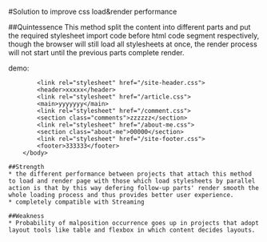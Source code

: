 #Solution to improve css load&render performance

##Quintessence
This method split the content into different parts and put the required stylesheet import code before html code segment respectively, though the browser will still load all stylesheets at once, the render process will not start until the previous parts complete render.

demo:
```	<body>
		<link rel="stylesheet" href="/site-header.css">
		<header>xxxxx</header>
		<link rel="stylesheet" href="/article.css">
		<main>yyyyyyy</main>
		<link rel="stylesheet" href="/comment.css">
		<section class="comments">zzzzzz</section>
		<link rel="stylesheet" href="/about-me.css">
		<section class="about-me">00000</section>
		<link rel="stylesheet" href="/site-footer.css">
		<footer>333333</footer>
	</body>

##Strength
* the different performance between projects that attach this method to load and render page with those which load stylesheets by parallel action is that by this way defering follow-up parts' render smooth the whole loading process and thus provides better user experience.
* completely compatible with Streaming

##Weakness
* Probability of malposition occurrence goes up in projects that adopt layout tools like table and flexbox in which content decides layouts.
